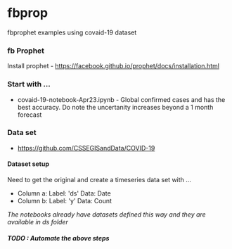 # fbprop
fbprophet examples using covaid-19 dataset

### fb Prophet
Install prophet - https://facebook.github.io/prophet/docs/installation.html

### Start with ...
- covaid-19-notebook-Apr23.ipynb - Global confirmed cases and has the best accuracy. Do note the uncertanity increases beyond a 1 month forecast

### Data set
* https://github.com/CSSEGISandData/COVID-19

#### Dataset setup
Need to get the original and create a timeseries data set with ...
* Column a: Label: 'ds' Data: Date
* Column b: Label: 'y' Data: Count

*The notebooks already have datasets defined this way and they are available in ds folder*

##### TODO : Automate the above steps
